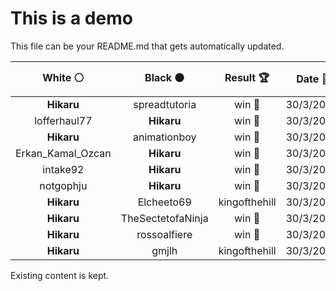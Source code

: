 # This is a demo

This file can be your README.md that gets automatically updated.

<!--START_SECTION:chessStats-->
<!-- Automatically generated with https://github.com/Balastrong/chess-stats-action -->

| White ⚪ | Black ⚫ | Result 🏆 | Date 📅 | Position 🗺️ |
|:---:|:---:|:---:|:---:|:---:|
| **Hikaru** | spreadtutoria | win 🥇 | 30/3/2023 | <a href="http://www.ee.unb.ca/cgi-bin/tervo/fen.pl?select=1k3Q2/p5R1/8/2p5/1Pp1p3/8/1P4PK/8 b - -">Link</a> |
| lofferhaul77 | **Hikaru** | win 🥇 | 30/3/2023 | <a href="http://www.ee.unb.ca/cgi-bin/tervo/fen.pl?select=8/pp3p1p/5n2/2Ppk3/5p2/3K1B2/P4P2/8 w - -">Link</a> |
| **Hikaru** | animationboy | win 🥇 | 30/3/2023 | <a href="http://www.ee.unb.ca/cgi-bin/tervo/fen.pl?select=r2q3r/ppp2Qk1/2np3p/2bBp1p1/7N/2PP3P/PP3PP1/R1B1K2R b KQ -">Link</a> |
| Erkan_Kamal_Ozcan | **Hikaru** | win 🥇 | 30/3/2023 | <a href="http://www.ee.unb.ca/cgi-bin/tervo/fen.pl?select=8/p7/P5K1/3pk1p1/2p5/4p2P/8/8 w - -">Link</a> |
| intake92 | **Hikaru** | win 🥇 | 30/3/2023 | <a href="http://www.ee.unb.ca/cgi-bin/tervo/fen.pl?select=3r4/ppp2p2/7p/4k3/5pKP/1B1P1P2/P4P2/4q3 w - -">Link</a> |
| notgophju | **Hikaru** | win 🥇 | 30/3/2023 | <a href="http://www.ee.unb.ca/cgi-bin/tervo/fen.pl?select=8/6k1/1p1p1pP1/p2B1P2/2P1P3/1P6/1q5r/1K2Q3 w - -">Link</a> |
| **Hikaru** | Elcheeto69 | kingofthehill  | 30/3/2023 | <a href="http://www.ee.unb.ca/cgi-bin/tervo/fen.pl?select=8/p6p/1n4q1/1p1k4/2rpRP2/2P2Q1N/PP4PP/3R3K w - -">Link</a> |
| **Hikaru** | TheSectetofaNinja | win 🥇 | 30/3/2023 | <a href="http://www.ee.unb.ca/cgi-bin/tervo/fen.pl?select=r4b1r/p1p3pp/5p2/2pQ1B2/3PK2k/4P3/PPP2PPP/R1B4R b - -">Link</a> |
| **Hikaru** | rossoalfiere | win 🥇 | 30/3/2023 | <a href="http://www.ee.unb.ca/cgi-bin/tervo/fen.pl?select=3B1b1r/6p1/p2kP1q1/n4R1p/1ppQP3/7B/PPP1K1PP/R7 b - -">Link</a> |
| **Hikaru** | gmjlh | kingofthehill  | 30/3/2023 | <a href="http://www.ee.unb.ca/cgi-bin/tervo/fen.pl?select=r4bnr/6p1/p1N4p/3k1p2/2pp1P2/5N2/PP4PP/R1B2RK1 w - -">Link</a> |

<!--END_SECTION:chessStats-->

Existing content is kept.

